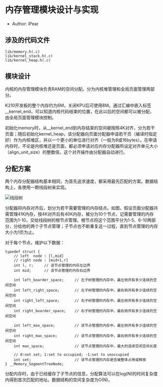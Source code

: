 # 内存管理模块设计与实现

* Author: iPear

## 涉及的代码文件

```
lib/memory.h(.c)
lib/kernel_stack.h(.c)
lib/kernel_heap.h(.c)
```

## 模块设计

内核的内存管理模块负责RAM的空间分配。分为内核堆管理和全局页面管理两部分。

K210开发板的整个内存约为6M，关闭KPU后可使用8M。通过汇编中嵌入标签__kernel_end，可以知道内核代码结束的位置，在此以后的空间都可以被分配，由全局页面管理模块控制。

初始化memory时，从__kernel_end到内存结束的空间被按照4K对齐，分为若干页面；随后初始化kernel_heap，该分配器向页面分配器申请若干页（编译时指定好）作为内核堆区，并以一个更小的单位进行对齐（一般为8或16bytes）。在申请内存时，不论是内核堆还是页面，都必须申请对应内存分配器所设定对齐单元大小（align_unit_size）的整数倍，这个对齐操作由分配器自动进行。

## 分配方案

两个内存分配器结构基本相同，为首先追求速度，都采用最先匹配的方案。数据结构上，各使用一颗线段树来实现。

![线段树](\assets\线段树.jpg)

分配器将内存对齐后，划分为若干需要管理的内存结点。如图，假设页面分配器共需管理41K内存，按4K对齐后有40K内存，被分为10个节点，记需要管理的内存范围为1-10，交给线段树的根节点管理。根节点将这个范围平分为1-5、6-10两部分，分给他的两个子节点管理；子节点也不断重复这一过程，直到节点管理的内存大小为1页为止。

对于每个节点，维护以下数据：

```
typedef struct {
    // left  node : [l,mid]
    // right node : [mid+1,r]
    int l, r;     // 该节点管理的内存左边界
    int mid;      // 该节点管理的内存右边界

    int left_boarder_space;     // 左子树管理的内存中，最左侧共有多少连续的空闲空间
    int left_right_space;       // 左子树管理的内存中，最右侧共有多少连续的空闲空间
    int right_left_space;       // 右子树管理的内存中，最左侧共有多少连续的空闲空间
    int right_boarder_space;    // 右子树管理的内存中，最右侧共有多少连续的空闲空间

    int left_max_space;         // 该节点管理的内存中，最左侧共有多少连续的空闲空间
    int right_max_space;        // 该节点管理的内存中，最右侧共有多少连续的空闲空间
    int max_space;              // 该节点管理的内存中，最大的连续空闲空间长度

    // 0:not set; 1:set to occupied; -1:set to unoccupied
    int set;                    // 该节点管理的内存是否被整体占用或释放
} __Memory_SegmentTreeNode;
```

分配内存时，由于已经缓存了子节点的信息，分配算法可以在log(N)的时间复杂度内得到首次匹配的地址。数据结构的空间复杂度为O(N)。